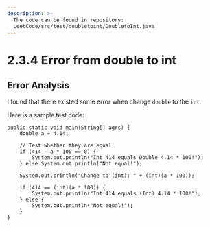 ```yaml
---
description: >-
  The code can be found in repository:
  LeetCode/src/test/doubletoint/DoubletoInt.java
---
```


# 2.3.4 Error from double to int

## Error Analysis

I found that there existed some error when change `double` to the `int`.

Here is a sample test code:

```text
public static void main(String[] agrs) {
    double a = 4.14;

    // Test whether they are equal
    if (414 - a * 100 == 0) {
        System.out.println("Int 414 equals Double 4.14 * 100!");
    } else System.out.println("Not equal!");

    System.out.println("Change to (int): " + (int)(a * 100));

    if (414 == (int)(a * 100)) {
        System.out.println("Int 414 equals (Int) 4.14 * 100!");
    } else {
        System.out.println("Not equal!");
    }
}
```

